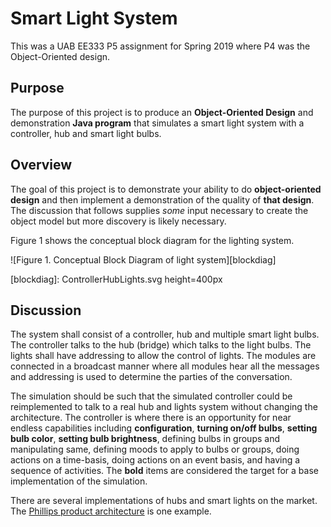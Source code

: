 # Smart Light System

This was a UAB EE333 P5 assignment for Spring 2019 where P4 was the Object-Oriented design.  

## Purpose

The purpose of this project is to produce an **Object-Oriented Design** and
demonstration **Java program** that simulates a smart light system with a controller, hub and smart light bulbs.

## Overview

The goal of this project is to demonstrate your ability to do **object-oriented
design** and then implement a demonstration of the quality of **that design**.
The discussion that follows supplies *some* input necessary to create the object model but more discovery is likely necessary.

Figure 1 shows the conceptual block diagram for the lighting system.

![Figure 1.  Conceptual Block Diagram of light system][blockdiag]

[blockdiag]: ControllerHubLights.svg height=400px

## Discussion

The system shall consist of a controller, hub and multiple smart light bulbs.  The controller talks to the hub (bridge) which talks to the light bulbs. The lights shall have addressing to allow the control of lights.  The modules are connected in a broadcast manner where all modules hear all the messages and addressing is used to determine the parties of the conversation.

The simulation should be such that the simulated controller could be reimplemented to talk to a real hub and lights system without changing the architecture.  The controller is where there is an opportunity for near endless capabilities including **configuration**, **turning on/off bulbs**, **setting bulb color**, **setting bulb brightness**, defining bulbs in groups and manipulating same, defining moods to apply to bulbs or groups, doing actions on a time-basis, doing actions on an event basis, and having a sequence of activities. The **bold** items are considered the target for a base implementation of the simulation.   

There are several implementations of hubs and smart lights on the market.  The [Phillips product architecture][PhillipsArch] is one example.

[PhillipsArch]: https://www2.meethue.com/en-us/how-it-works

